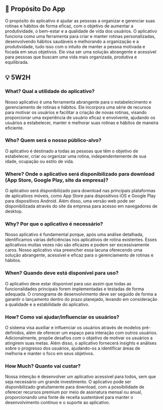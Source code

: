 ## 📄 Propósito Do App
O propósito do aplicativo é ajudar as pessoas a organizar e gerenciar suas rotinas e hábitos de forma eficaz, com o objetivo de aumentar a produtividade, o bem-estar e a qualidade de vida dos usuários. O aplicativo funciona como uma ferramenta para criar e manter rotinas personalizadas, desenvolvendo hábitos saudáveis e melhorando a organização e a produtividade, tudo isso com o intuito de manter a pessoa motivada e focada em seus objetivos. Ele visa ser uma solução abrangente e acessível para pessoas que buscam uma vida mais organizada, produtiva e equilibrada.

## 💡 5W2H
### What? Qual a utilidade do aplicativo?
Nosso aplicativo é uma ferramenta abrangente para o estabelecimento e gerenciamento de rotinas e hábitos. Ele incorpora uma série de recursos para motivar os usuários e facilitar a criação de novas rotinas, visando proporcionar uma experiência de usuário eficaz e envolvente, ajudando os usuários a estabelecer, manter e melhorar suas rotinas e hábitos de maneira eficiente. 

### Who? Quem será o nosso público-alvo?
O aplicativo é destinado a todas as pessoas que têm o objetivo de estabelecer, criar ou organizar uma rotina, independentemente de sua idade, ocupação ou estilo de vida.

### Where? Onde o aplicativo será disponibilizado para download (App Store, Google Play, site da empresa)?
O aplicativo será disponibilizado para download nas principais plataformas de aplicativos móveis, como App Store para dispositivos iOS e Google Play para dispositivos Android. Além disso, uma versão web pode ser disponibilizada através do site da empresa para acesso em navegadores de desktop.

### Why? Por que o aplicativo é necessário?
Nosso aplicativo é fundamental porque, após uma análise detalhada, identificamos várias deficiências nos aplicativos de rotina existentes. Esses aplicativos muitas vezes não são eficazes e podem ser excessivamente caros. Nosso aplicativo visa preencher essa lacuna oferecendo uma solução abrangente, acessível e eficaz para o gerenciamento de rotinas e hábitos.

### When? Quando deve está disponível para uso?
O aplicativo deve estar disponível para uso assim que todas as funcionalidades principais forem implementadas e testadas de forma adequada. O cronograma de desenvolvimento deve ser seguido de forma a garantir o lançamento dentro do prazo planejado, levando em consideração a qualidade e a estabilidade do aplicativo.

### How? Como vai ajudar/influenciar os usuários?
O sistema visa auxiliar e influenciar os usuários através de modelos pré-definidos, além de oferecer um espaço para interação com outros usuários. Adicionalmente, propõe desafios com o objetivo de motivar os usuários a atingirem suas metas. Além disso, o aplicativo fornecerá insights e análises sobre o progresso dos usuários, ajudando-os a identificar áreas de melhoria e manter o foco em seus objetivos.

### How Much? Quanto vai custar?
Nossa intenção é desenvolver um aplicativo acessível para todos, sem que seja necessário um grande investimento. O aplicativo pode ser disponibilizado gratuitamente para download, com a possibilidade de oferecer recursos premium por meio de assinatura mensal ou anual, proporcionando uma fonte de receita sustentável para manter o desenvolvimento contínuo e o suporte ao aplicativo.
